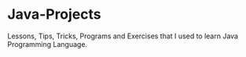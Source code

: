 # Java-Projects
 Lessons, Tips, Tricks, Programs and Exercises that I used to learn Java Programming Language.
